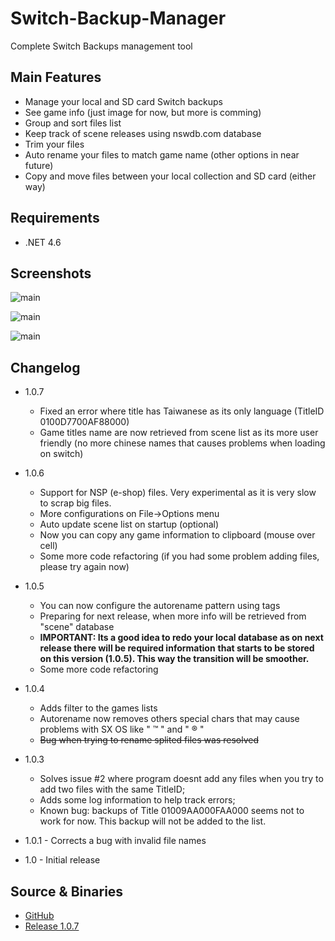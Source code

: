 # Switch-Backup-Manager
Complete Switch Backups management tool

## Main Features
* Manage your local and SD card Switch backups
* See game info (just image for now, but more is comming)
* Group and sort files list
* Keep track of scene releases using nswdb.com database
* Trim your files
* Auto rename your files to match game name (other options in near future)
* Copy and move files between your local collection and SD card (either way)

## Requirements
* .NET 4.6

## Screenshots

![main](https://i.imgur.com/7D7MXPK.png)

![main](https://i.imgur.com/5RipVQI.png)

![main](https://i.imgur.com/eHKzI2R.png)

## Changelog

* 1.0.7
  - Fixed  an error where title has Taiwanese as its only language (TitleID 0100D7700AF88000)
  - Game titles name are now retrieved from scene list as its more  user friendly (no more chinese names that causes problems when loading on switch)

* 1.0.6
  - Support for NSP (e-shop) files. Very experimental as it is very slow to scrap big files.
  - More configurations on File->Options menu
  - Auto update scene list on startup (optional)
  - Now you can copy any game information to clipboard (mouse over cell)
  - Some more code refactoring (if you had some problem adding files, please try again now)

* 1.0.5
  - You can now configure the autorename pattern using tags
  - Preparing for next release, when more info will be retrieved from "scene" database
  - **IMPORTANT: Its a good idea to redo your local database as on next release there will be required information**
    **that starts to be stored on this version (1.0.5). This way the transition will be smoother.**
  - Some more code refactoring

* 1.0.4
  - Adds filter to the games lists
  - Autorename now removes others special chars that may cause problems with SX OS like " ™ " and " ® "
  - ~~Bug when trying to rename splited files was resolved~~

* 1.0.3
  - Solves issue #2 where program doesnt add any files when you try to add two files with the same TitleID;
  - Adds some log information to help track errors;
  - Known bug: backups of Title 01009AA000FAA000 seems not to work for now. This backup will not be added to the list.

* 1.0.1 - Corrects a bug with invalid file names

* 1.0 - Initial release


## Source & Binaries
* [GitHub](https://github.com/gibaBR/Switch-Backup-Manager/archive/master.zip)
* [Release 1.0.7](https://github.com/gibaBR/Switch-Backup-Manager/releases/tag/v1.0.7)


